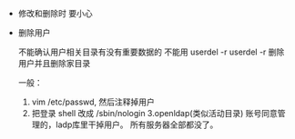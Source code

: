 

* 修改和删除时 要小心

* 删除用户
    
    
    不能确认用户相关目录有没有重要数据的 不能用 userdel -r 
    userdel -r 删除用户并且删除家目录
    
    一般：
    1. vim /etc/passwd, 然后注释掉用户
    2. 把登录 shell 改成 /sbin/nologin
    3.openldap(类似活动目录) 账号同意管理的，ladp库里干掉用户。
        所有服务器全部都没了。